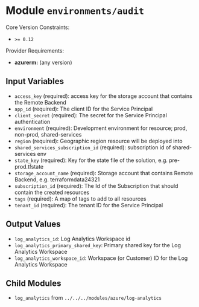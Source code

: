 
# Module `environments/audit`

Core Version Constraints:
* `>= 0.12`

Provider Requirements:
* **azurerm:** (any version)

## Input Variables
* `access_key` (required): access key for the storage account that contains the Remote Backend
* `app_id` (required): The client ID for the Service Principal
* `client_secret` (required): The secret for the Service Principal authentication
* `environment` (required): Development environment for resource; prod, non-prod, shared-services
* `region` (required): Geographic region resource will be deployed into
* `shared_services_subscription_id` (required): subscription id of shared-services env
* `state_key` (required): Key for the state file of the solution, e.g. pre-prod.tfstate
* `storage_account_name` (required): Storage account that contains Remote Backend, e.g. terraformdata24321
* `subscription_id` (required): The Id of the Subscription that should contain the created resources
* `tags` (required): A map of tags to add to all resources
* `tenant_id` (required): The tenant ID for the Service Principal

## Output Values
* `log_analytics_id`: Log Analytics Workspace id
* `log_analytics_primary_shared_key`: Primary shared key for the Log Analytics Workspace
* `log_analytics_workspace_id`: Workspace (or Customer) ID for the Log Analytics Workspace

## Child Modules
* `log_analytics` from `../../../modules/azure/log-analytics`

